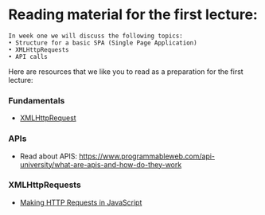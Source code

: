 # Reading material for the first lecture:

```
In week one we will discuss the following topics:
• Structure for a basic SPA (Single Page Application)
• XMLHttpRequests
• API calls
```

Here are resources that we like you to read as a preparation for the first lecture:

### Fundamentals

- [XMLHttpRequest](../../../../fundamentals/blob/master/fundamentals/XMLHttpRequest.md)

### APIs

- Read about APIS: https://www.programmableweb.com/api-university/what-are-apis-and-how-do-they-work

### XMLHttpRequests

- [Making HTTP Requests in JavaScript](https://www.kirupa.com/html5/making_http_requests_js.htm)

